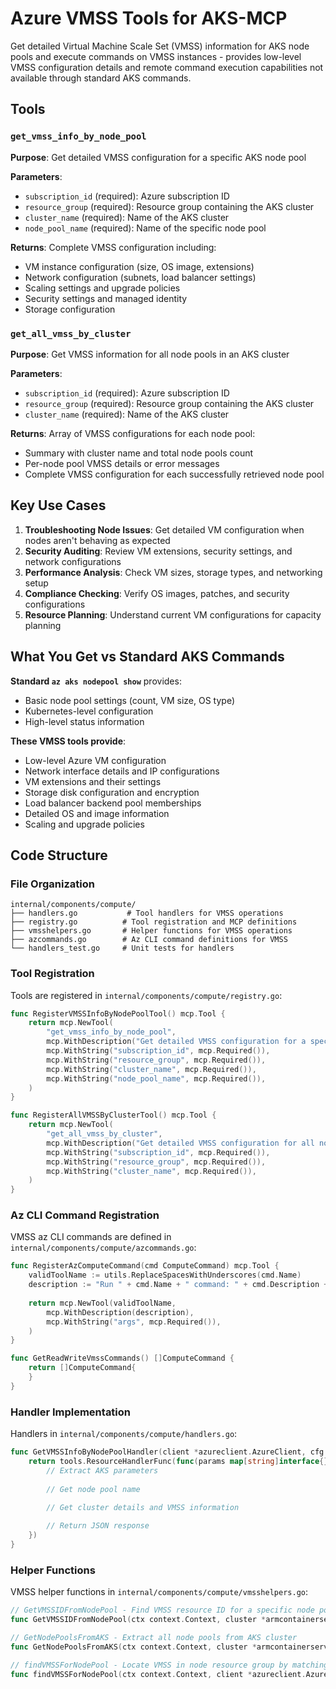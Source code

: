 # Azure VMSS Tools for AKS-MCP

Get detailed Virtual Machine Scale Set (VMSS) information for AKS node pools and execute commands on VMSS instances - provides low-level VMSS configuration details and remote command execution capabilities not available through standard AKS commands.

## Tools

### `get_vmss_info_by_node_pool`

**Purpose**: Get detailed VMSS configuration for a specific AKS node pool

**Parameters**:
- `subscription_id` (required): Azure subscription ID
- `resource_group` (required): Resource group containing the AKS cluster
- `cluster_name` (required): Name of the AKS cluster
- `node_pool_name` (required): Name of the specific node pool

**Returns**: Complete VMSS configuration including:
- VM instance configuration (size, OS image, extensions)
- Network configuration (subnets, load balancer settings)
- Scaling settings and upgrade policies
- Security settings and managed identity
- Storage configuration

### `get_all_vmss_by_cluster`

**Purpose**: Get VMSS information for all node pools in an AKS cluster

**Parameters**:
- `subscription_id` (required): Azure subscription ID
- `resource_group` (required): Resource group containing the AKS cluster
- `cluster_name` (required): Name of the AKS cluster

**Returns**: Array of VMSS configurations for each node pool:
- Summary with cluster name and total node pools count
- Per-node pool VMSS details or error messages
- Complete VMSS configuration for each successfully retrieved node pool

## Key Use Cases

1. **Troubleshooting Node Issues**: Get detailed VM configuration when nodes aren't behaving as expected
2. **Security Auditing**: Review VM extensions, security settings, and network configurations
3. **Performance Analysis**: Check VM sizes, storage types, and networking setup
4. **Compliance Checking**: Verify OS images, patches, and security configurations
5. **Resource Planning**: Understand current VM configurations for capacity planning

## What You Get vs Standard AKS Commands

**Standard `az aks nodepool show`** provides:
- Basic node pool settings (count, VM size, OS type)
- Kubernetes-level configuration
- High-level status information

**These VMSS tools provide**:
- Low-level Azure VM configuration
- Network interface details and IP configurations
- VM extensions and their settings
- Storage disk configuration and encryption
- Load balancer backend pool memberships
- Detailed OS and image information
- Scaling and upgrade policies

## Code Structure

### File Organization
```
internal/components/compute/
├── handlers.go           # Tool handlers for VMSS operations
├── registry.go          # Tool registration and MCP definitions  
├── vmsshelpers.go       # Helper functions for VMSS operations
├── azcommands.go        # Az CLI command definitions for VMSS
└── handlers_test.go     # Unit tests for handlers
```

### Tool Registration
Tools are registered in `internal/components/compute/registry.go`:
```go
func RegisterVMSSInfoByNodePoolTool() mcp.Tool {
    return mcp.NewTool(
        "get_vmss_info_by_node_pool",
        mcp.WithDescription("Get detailed VMSS configuration for a specific node pool"),
        mcp.WithString("subscription_id", mcp.Required()),
        mcp.WithString("resource_group", mcp.Required()),
        mcp.WithString("cluster_name", mcp.Required()),
        mcp.WithString("node_pool_name", mcp.Required()),
    )
}

func RegisterAllVMSSByClusterTool() mcp.Tool {
    return mcp.NewTool(
        "get_all_vmss_by_cluster",
        mcp.WithDescription("Get detailed VMSS configuration for all node pools"),
        mcp.WithString("subscription_id", mcp.Required()),
        mcp.WithString("resource_group", mcp.Required()),
        mcp.WithString("cluster_name", mcp.Required()),
    )
}
```

### Az CLI Command Registration
VMSS az CLI commands are defined in `internal/components/compute/azcommands.go`:
```go
func RegisterAzComputeCommand(cmd ComputeCommand) mcp.Tool {
    validToolName := utils.ReplaceSpacesWithUnderscores(cmd.Name)
    description := "Run " + cmd.Name + " command: " + cmd.Description + "."
    
    return mcp.NewTool(validToolName,
        mcp.WithDescription(description),
        mcp.WithString("args", mcp.Required()),
    )
}

func GetReadWriteVmssCommands() []ComputeCommand {
    return []ComputeCommand{
    }
}
```

### Handler Implementation
Handlers in `internal/components/compute/handlers.go`:
```go
func GetVMSSInfoByNodePoolHandler(client *azureclient.AzureClient, cfg *config.ConfigData) tools.ResourceHandler {
    return tools.ResourceHandlerFunc(func(params map[string]interface{}, _ *config.ConfigData) (string, error) {
        // Extract AKS parameters
        
        // Get node pool name
        
        // Get cluster details and VMSS information

        // Return JSON response
    })
}
```

### Helper Functions
VMSS helper functions in `internal/components/compute/vmsshelpers.go`:
```go
// GetVMSSIDFromNodePool - Find VMSS resource ID for a specific node pool
func GetVMSSIDFromNodePool(ctx context.Context, cluster *armcontainerservice.ManagedCluster, nodePoolName string, client *azureclient.AzureClient) (string, error)

// GetNodePoolsFromAKS - Extract all node pools from AKS cluster
func GetNodePoolsFromAKS(ctx context.Context, cluster *armcontainerservice.ManagedCluster, client *azureclient.AzureClient) ([]*armcontainerservice.ManagedClusterAgentPoolProfile, error)

// findVMSSForNodePool - Locate VMSS in node resource group by matching naming patterns
func findVMSSForNodePool(ctx context.Context, client *azureclient.AzureClient, subscriptionID, nodeResourceGroup, nodePoolName string) (string, error)
```
